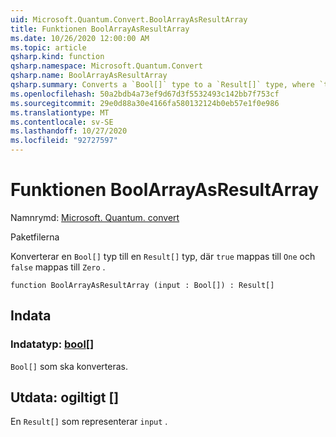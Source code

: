 ```yaml
---
uid: Microsoft.Quantum.Convert.BoolArrayAsResultArray
title: Funktionen BoolArrayAsResultArray
ms.date: 10/26/2020 12:00:00 AM
ms.topic: article
qsharp.kind: function
qsharp.namespace: Microsoft.Quantum.Convert
qsharp.name: BoolArrayAsResultArray
qsharp.summary: Converts a `Bool[]` type to a `Result[]` type, where `true` is mapped to `One` and `false` is mapped to `Zero`.
ms.openlocfilehash: 50a2bdb4a73ef9d67d3f5532493c142bb7f753cf
ms.sourcegitcommit: 29e0d88a30e4166fa580132124b0eb57e1f0e986
ms.translationtype: MT
ms.contentlocale: sv-SE
ms.lasthandoff: 10/27/2020
ms.locfileid: "92727597"
---
```

# <a name="boolarrayasresultarray-function"></a>Funktionen BoolArrayAsResultArray

Namnrymd: [Microsoft. Quantum. convert](xref:Microsoft.Quantum.Convert)

Paketfilerna [](https://nuget.org/packages/)


Konverterar en `Bool[]` typ till en `Result[]` typ, där `true` mappas till `One` och `false` mappas till `Zero` .

```qsharp
function BoolArrayAsResultArray (input : Bool[]) : Result[]
```


## <a name="input"></a>Indata

### <a name="input--bool"></a>Indatatyp: [bool](xref:microsoft.quantum.lang-ref.bool)[]

`Bool[]` som ska konverteras.



## <a name="output--__invalidresult__"></a>Utdata: __ogiltigt <Result>__ []

En `Result[]` som representerar `input` .